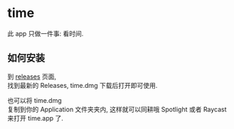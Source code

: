 # time

此 app 只做一件事: 看时间.

## 如何安装

到 [releases](https://github.com/chen-bao-x/time/releases) 页面,  
找到最新的 Releases, time.dmg 下载后打开即可使用.

也可以将 time.dmg   
复制到你的 Application 文件夹夹内, 这样就可以同耕哦 Spotlight 或者 Raycast 来打开 time.app 了.

